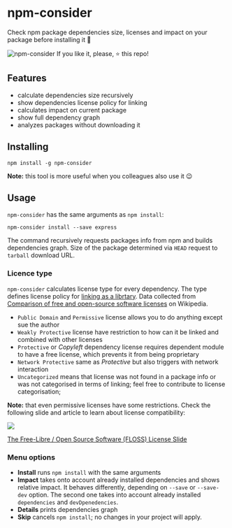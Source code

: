 # npm-consider

Check npm package dependencies size, licenses and impact on your package before installing it 🤔

![npm-consider](https://i.imgur.com/eAQPbHL.gif)
If you like it, please, ⭐️ this repo!
## Features

* calculate dependencies size recursively
* show dependencies license policy for linking
* calculates impact on current package
* show full dependency graph
* analyzes packages without downloading it


## Installing

```
npm install -g npm-consider
```
**Note:** this tool is more useful when you colleagues also use it 😉
## Usage

`npm-consider` has the same arguments as `npm install`:

```
npm-consider install --save express
```
The command recursively requests packages info from npm and builds dependencies graph. Size of the package determined via `HEAD` request to `tarball` download URL.

### Licence type

`npm-consider` calculates license type for every dependency. The type defines license policy for [linking as a librtary](https://en.wikipedia.org/wiki/Library_(computing)#Linking). Data collected from [Comparison of free and open-source software licenses](https://en.wikipedia.org/wiki/Comparison_of_free_and_open-source_software_licenses) on Wikipedia.

 * `Public Domain` and `Permissive` license allows you to do anything except sue the author
 * `Weakly Protective` license have restriction to how can it be linked and combined with other licenses
 * `Protective` or *Copyleft* dependency license requires dependent module to have a free license, which prevents it from being proprietary
 * `Network Protective` same as *Protective* but also triggers with network interaction
 * `Uncategorized` means that license was not found in a package info or was not categorised in terms of linking; feel free to contribute to license categorisation;

**Note:** that even permissive licenses have some restrictions. Check the following slide and article to learn about license compatibility:

![](https://www.dwheeler.com/essays/floss-license-slide-image.png)

[The Free-Libre / Open Source Software (FLOSS) License Slide](https://www.dwheeler.com/essays/floss-license-slide.html)

### Menu options


* **Install** runs `npm install` with the same arguments
* **Impact** takes onto account already installed dependencies and shows relative impact. It behaves differently, depending on `--save` or `--save-dev` option. The second one takes into account already installed `dependencies` and `devDpenedencies`.
* **Details** prints dependencies graph
* **Skip** cancels `npm install`; no changes in your project will apply.
